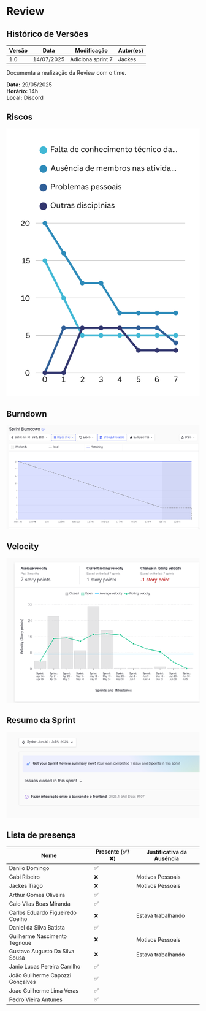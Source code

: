 # Review 

## Histórico de Versões

| Versão | Data       | Modificação       | Autor(es) |
| ------ | ---------- | ----------------- | --------- |
| 1.0    | 14/07/2025 | Adiciona sprint 7 | Jackes    |

Documenta a realização da Review com o time.

**Data:** 29/05/2025      
**Horário:** 14h         
**Local:** Discord 

## Riscos

![Riscos](../../assets/images/sprint/sprint-7/risco.png)

## Burndown

![Burndown](../../assets/images/sprint/sprint-7/sprint-burndown.png)

## Velocity

![Velocity](../../assets/images/sprint/sprint-7/sprint-velocity.png)

## Resumo da Sprint

![Resumo](../../assets/images/sprint/sprint-7/resumo-sprint.png)

## Lista de presença

| Nome                             | Presente (✅/❌) | Justificativa da Ausência |
| -------------------------------- | -------------- | ------------------------- |
| Danilo Domingo                   | ✅              |                           |
| Gabi Ribeiro                     | ❌              | Motivos Pessoais          |
| Jackes Tiago                     | ❌              | Motivos Pessoais          |
| Arthur Gomes Oliveira            | ✅              |                           |
| Caio Vilas Boas Miranda          | ✅              |                           |
| Carlos Eduardo Figueiredo Coelho | ❌              | Estava trabalhando        |
| Daniel da Silva Batista          | ✅              |                           |
| Guilherme Nascimento Tegnoue     | ❌              | Motivos Pessoais          |
| Gustavo Augusto Da Silva Sousa   | ❌              | Estava trabalhando        |
| Janio Lucas Pereira Carrilho     | ✅              |                           |
| João Guilherme Capozzi Gonçalves | ✅              |                           |
| Joao Guilherme Lima Veras        | ✅              |                           |
| Pedro Vieira Antunes             | ✅              |                           |

